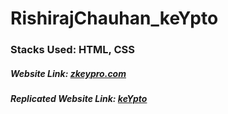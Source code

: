 # RishirajChauhan_keYpto

### Stacks Used: HTML, CSS

##### Website Link: <a href="https://zkeypro.com/" target="_blank">zkeypro.com </a>

##### Replicated Website Link: <a href="https://keypto.vercel.app/" target="_blank">keYpto </a>
